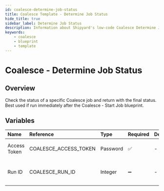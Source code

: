 ```yaml
---
id: coalesce-determine-job-status
title: Coalesce Template - Determine Job Status
hide_title: true
sidebar_label: Determine Job Status
description: Information about Shipyard's low-code Coalesce Determine Job Status blueprint. Quickly determine the status of Coalesce job 
keywords:
    - coalesce
    - blueprint
    - template
---
```


# Coalesce - Determine Job Status

## Overview
Check the status of a specific Coalesce job and return with the final status. Best used if run immediately after the Coalesce - Start Job blueprint.

## Variables

| Name | Reference | Type | Required | Default | Options | Description |
|:-----|:----------|:-----|:---------|:--------|:--------|:------------|
| Access Token | COALESCE_ACCESS_TOKEN  | Password |:white_check_mark: | - | - | The Coalesce API token |
| Run ID | COALESCE_RUN_ID  | Integer |:heavy_minus_sign: | - | - | The ID of the specific run to query |



